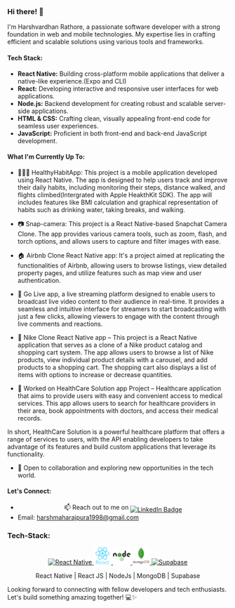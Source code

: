 <div align="center">
  <img src="https://komarev.com/ghpvc/?username=Riser17&style=flat-square&color=blue" alt=""/>
</div>

### Hi there! 👋

I'm Harshvardhan Rathore, a passionate software developer with a strong foundation in web and mobile technologies. My expertise lies in crafting efficient and scalable solutions using various tools and frameworks.

#### Tech Stack:

- **React Native:** Building cross-platform mobile applications that deliver a native-like experience.(Expo and CLI)
- **React:** Developing interactive and responsive user interfaces for web applications.
- **Node.js:** Backend development for creating robust and scalable server-side applications.
- **HTML & CSS:** Crafting clean, visually appealing front-end code for seamless user experiences.
- **JavaScript:** Proficient in both front-end and back-end JavaScript development.

#### What I'm Currently Up To:

- 🏃🏻‍♂️ HealthyHabitApp: This project is a mobile application developed using React Native.  The app is designed to help users track and improve their daily habits, including monitoring their steps, distance walked, and flights climbed(Intergrated with Apple HeakthKit SDK). The app will includes features like BMI calculation and graphical representation of habits such as drinking water, taking breaks, and walking.

- 📷 Snap-camera: This project is a React Native-based Snapchat Camera Clone. The app provides various camera tools, such as zoom, flash, and torch options, and allows users to capture and filter images with ease.
  
- 🏠 Airbnb Clone React Native app: It's a project aimed at replicating the functionalities of Airbnb, allowing users to browse listings, view detailed property pages, and utilize features such as map view and user authentication.
  
- 🔴 Go Live app, a live streaming platform designed to enable users to broadcast live video content to their audience in real-time. It provides a seamless and intuitive interface for streamers to start broadcasting with just a few clicks, allowing viewers to engage with the content through live comments and reactions.

- 👟 Nike Clone React Native app – This project is a React Native application that serves as a clone of a Nike product catalog and shopping cart system. The app allows users to browse a list of Nike products, view individual product details with a carousel, and add products to a shopping cart. The shopping cart also displays a list of items with options to increase or decrease quantities.

- 🏥  Worked on HealthCare Solution app Project – Healthcare application that aims to provide users with easy and convenient access to medical services. This app allows users to search for healthcare providers in their area, book appointments with doctors, and access their medical records.

In short, HealthCare Solution is a powerful healthcare platform that offers a range of services to users, with the API enabling developers to take advantage of its features and build custom applications that leverage its functionality.
- 💬 Open to collaboration and exploring new opportunities in the tech world.

#### Let's Connect:

- <div style="text-align: center;" >📫 Reach out to me on <a  href="https://www.linkedin.com/in/harshvardhan-rathore-a19170190/">
    <img align="middle" class="width: 50%" src="https://img.shields.io/badge/LinkedIn-blue?style=for-the-badge&logo=linkedin&logoColor=white" alt="LinkedIn Badge"/>
  </a></div>
- Email: harshmaharajpura1998@gmail.com

### Tech-Stack:


<p align="center">
  <a href="https://reactnative.dev/" target="_blank" rel="noreferrer">
    <img src="https://reactnative.dev/img/header_logo.svg" alt="React Native" width="40" height="40"/> 
  </a>
  <a href="https://reactjs.org/" target="_blank" rel="noreferrer">
    <img src="https://raw.githubusercontent.com/devicons/devicon/master/icons/react/react-original-wordmark.svg" alt="React JS" width="40" height="40"/> 
  </a>
  <a href="https://nodejs.org" target="_blank" rel="noreferrer">
    <img src="https://raw.githubusercontent.com/devicons/devicon/master/icons/nodejs/nodejs-original-wordmark.svg" alt="NodeJs" width="40" height="40"/> 
  </a>
  <a href="https://www.mongodb.com/" target="_blank" rel="noreferrer">
    <img src="https://raw.githubusercontent.com/devicons/devicon/master/icons/mongodb/mongodb-original-wordmark.svg" alt="MongoDB" width="40" height="40"/> 
  </a>
  <a href="https://supabase.com/" target="_blank" rel="noreferrer">
    <img src="https://seeklogo.com/images/S/supabase-logo-DCC676FFE2-seeklogo.com.png" alt="Supabase" width="40" height="40"/> 
  </a>
</p>

<p align="center">
  React Native | React JS | NodeJs | MongoDB | Supabase
</p>






Looking forward to connecting with fellow developers and tech enthusiasts. Let's build something amazing together! 💻✨
